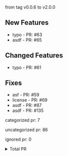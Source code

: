 from tag v0.0.6 to v2.0.0

## New Features

- typo - PR: #63
- asdf - PR: #65

## Changed Features

- typo - PR: #61

## Fixes

- asf - PR: #59
- license - PR: #69
- asdf - PR: #87
- asdf - PR: #135



categorized pr: 7

uncategorized pr: 86

ignored pr: 0

<details>
<summary>Total PR</summary>

https://github.com/weizhoublue/github-action-test/compare/v0.0.6...v2.0.0
</details>